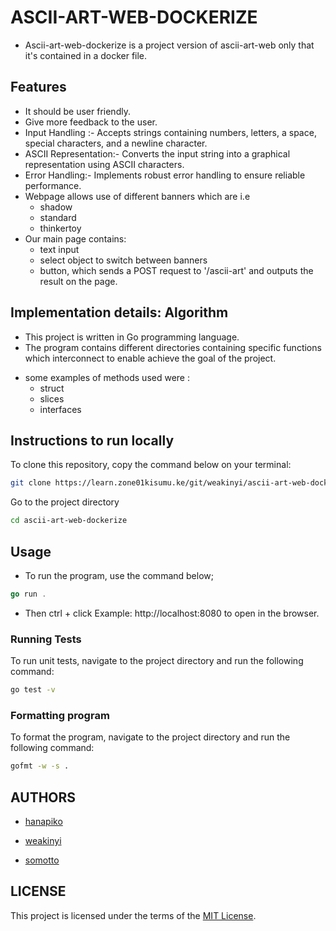# ASCII-ART-WEB-DOCKERIZE
* Ascii-art-web-dockerize is a project version of ascii-art-web only that it's contained in a docker file.

## Features
* It should be user friendly.
* Give more feedback to the user.
* Input Handling :-  Accepts strings containing numbers, letters, a space, special characters, and a newline character.
* ASCII Representation:- Converts the input string into a graphical representation using ASCII characters.
* Error Handling:- Implements robust error handling to ensure reliable performance.
* Webpage allows use of different banners which are i.e 
   - shadow
   - standard
   - thinkertoy
* Our main page contains:
    - text input
    - select object to switch between banners
    - button, which sends a POST request to '/ascii-art' and outputs the result on the page.

## Implementation details: Algorithm
- This project is written in Go programming language.
- The program contains different directories containing specific functions which interconnect to enable achieve the goal of the project.
* some examples of methods used were :
    - struct
    - slices
    - interfaces

## Instructions to run locally

To clone this repository, copy the command below on your terminal:

```bash
git clone https://learn.zone01kisumu.ke/git/weakinyi/ascii-art-web-dockerize.git
```

Go to the project directory
```bash
cd ascii-art-web-dockerize
```

## Usage

- To run the program, use the command below;
```go
go run .
```
- Then  ctrl + click <link> Example:  http://localhost:8080  to open in the browser.

### Running Tests
To run unit tests, navigate to the project directory and run the following command:
```bash
go test -v
```

### Formatting program
To format the program, navigate to the project directory and run the following command:
```bash
gofmt -w -s .
```

## AUTHORS
- [hanapiko](https://learn.zone01kisumu.ke/git/hanapiko)

- [weakinyi](https://learn.zone01kisumu.ke/git/weakinyi)

- [somotto](https://learn.zone01kisumu.ke/git/somotto)

## LICENSE
This project is licensed under the terms of the [MIT License](./LICENSE).

